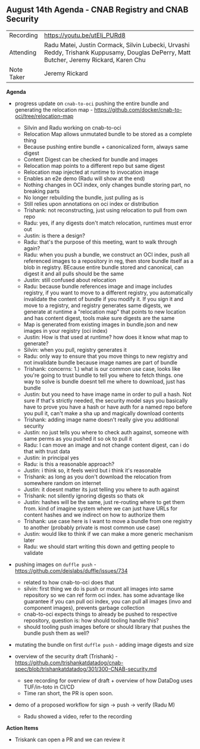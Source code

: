 ## **August 14th Agenda - CNAB Registry and CNAB Security**

|  |  | 
| -------- | -------- |
| Recording | https://youtu.be/utEIj_PURd8 |
| Attending | Radu Matei, Justin Cormack, Silvin Lubecki, Urvashi Reddy, Trishank Kuppusamy, Douglas DePerry, Matt Butcher, Jeremy Rickard, Karen Chu |
| Note Taker | Jeremy Rickard |

**Agenda**

 - progress update on `cnab-to-oci` pushing the entire bundle and generating the relocation map - https://github.com/docker/cnab-to-oci/tree/relocation-map
     - Silvin and Radu working on cnab-to-oci
     - Relocation Map allows unmutated bundle to be stored as a complete thing
     - Because pushing entire bundle + canonicalized form, always same digest
     - Content Digest can be checked for bundle and images
     - Relocation map points to a different repo but same digest
     - Relocation map injected at runtime to invocation image
     - Enables an e2e demo (Radu will show at the end)
     - Nothing changes in OCI index, only changes bundle storing part, no breaking parts
     - No longer rebuilding the bundle, just pulling as is
     - Still relies upon annotations on oci index or distribution 
     - Trishank: not reconstructing, just using relocation to pull from own repo
     - Radu: yes, if any digests don't match relocation, runtimes must error out
     - Justin: is there a design?
     - Radu: that's the purpose of this meeting, want to walk through again?
     - Radu: when you push a bundle, we construct an OCI index, push all referenced images to a repository in reg, then store bundle itself as a blob in registry. BEcause entire bundle stored and canonical, can digest it and all pulls should be the same
     - Justin: still confused about relocation
     - Radu: because bundle references image and image includes registry, if you want to move to a different registry, you automatically invalidate the content of bundle if you modify it. If you sign it and move to a registry, and registry generates same digests, we generate at runtime a "relocation map" that points to new location and has content digest, tools make sure digests are the same
     - Map is generated from existing images in bundle.json and new images in your registry (oci index)
     - Justin: How is that used at runtime? how does it know what map to generate?
     - Silvin: when you pull, registry generates it
     - Radu: only way to ensure that you move things to new registry and not invalidate bundle because image names are part of bundle
     - Trishank: concerns: 1.) what is our common use case, looks like you're going to trust bundle to tell you where to fetch things. one way to solve is bundle doesnt tell me where to download, just has bundle
     - Justin: but you need to have image name in order to pull a hash. Not sure if that's strictly needed, the security model says you basically have to prove you have a hash or have auth for a named repo before you pull it, can't make a sha up and magically download contents
     - Trishank: adding image name doesn't really give you additional security
     - Justin: no just tells you where to check auth against, someone with same perms as you pushed it so ok to pull it
     - Radu: I can move an image and not change content digest, can i do that with trust data
     - Justin: in principal yes
     - Radu: is this a reasonable approach?
     - Justin: i think so, it feels weird but i think it's reasonable
     - Trishank: as long as you don't download the relocation from somewhere random on internet
     - Justin: it doesnt matter its just telling you where to auth against
     - Trishank: not silently ignoring digests so thats ok
     - Justin: hashes will be the same, just re-routing where to get them from. kind of imagine system where we can just have URLs for content hashes and we indirect on how to authorize them
     - Trishank: use case here is I want to move a bundle from one registry to another (probably private is most common use case)
     - Justin: would like to think if we can make a more generic mechanism later
     - Radu: we should start writing this down and getting people to validate
 - pushing images on `duffle push` - https://github.com/deislabs/duffle/issues/734
     - related to how cnab-to-oci does that
     - silvin: first thing we do is push or mount all images into same repository so we can ref form oci index. has some advantage like guarantee if you can pull oci index, you can pull all images (invo and component images), prevents garbage collection
     - cnab-to-oci expects things to already be pushed to respective repository, question is: how should tooling handle this?
     - should tooling push images before or should library that pushes the bundle push them as well?

 - mutating the bundle on first `duffle push` - adding image digests and size

 - overview of the security draft (Trishank) - https://github.com/trishankatdatadog/cnab-spec/blob/trishankatdatadog/301/300-CNAB-security.md
     - see recording for overview of draft + overview of how DataDog uses TUF/in-toto in CI/CD
     - Time ran short, the PR is open soon. 
- demo of a proposed workflow for sign -> push -> verify (Radu M)
    - Radu showed a video, refer to the recording


**Action Items**
* Triskank can open a PR and we can review it